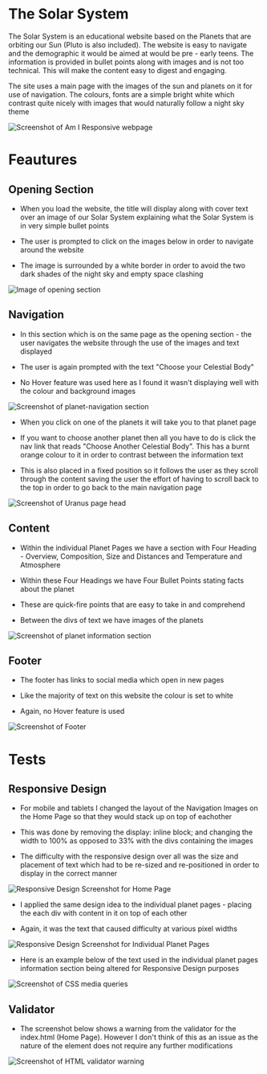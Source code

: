 # The Solar System

The Solar System is an educational website based on the Planets that are orbiting our Sun (Pluto is also included). The website is easy to navigate and the demographic it would be aimed at would be pre - early teens. The information is provided in bullet points along with images and is not too technical. This will make the content easy to digest and engaging.

The site uses a main page with the images of the sun and planets on it for use of navigation. The colours, fonts are a simple bright white which contrast quite nicely with images that would naturally follow a night sky theme 

<img src="assets/images/am-i-responsive.png" alt="Screenshot of Am I Responsive webpage">

# Feautures

## Opening Section

* When you load the website, the title will display along with cover text over an image of our Solar System explaining what the Solar System is in very simple bullet points

* The user is prompted to click on the images below in order to navigate around the website

* The image is surrounded by a white border in order to avoid the two dark shades of the night sky and empty space clashing

<img src="assets/images/opening-section-head.png" alt="Image of opening section">




## Navigation

* In this section which is on the same page as the opening section - the user navigates the website through the use of the images and text displayed

* The user is again prompted with the text "Choose your Celestial Body"

* No Hover feature was used here as I found it wasn't displaying well with the colour and background images 

<img src="assets/images/planet-navigation-image.png" alt="Screenshot of planet-navigation section">


* When you click on one of the planets it will take you to that planet page

* If you want to choose another planet then all you have to do is click the nav link that reads "Choose Another Celestial Body". This has a burnt orange colour to it in order to contrast between the information text 

* This is also placed in a fixed position so it follows the user as they scroll through the content saving the user the effort of having to scroll back to the top in order to go back to the main navigation page

<img src="assets/images/planet-page-with-nav-feature.png" alt="Screenshot of Uranus page head">



## Content

* Within the individual Planet Pages we have a section with Four Heading - Overview, Composition, Size and Distances and Temperature and Atmosphere

* Within these Four Headings we have Four Bullet Points stating facts about the planet

* These are quick-fire points that are easy to take in and comprehend

* Between the divs of text we have images of the planets

<img src="assets/images/planet-content-image.png" alt="Screenshot of planet information section">


## Footer

* The footer has links to social media which open in new pages

* Like the majority of text on this website the colour is set to white

* Again, no Hover feature is used

<img src="assets/images/footer-image.png" alt="Screenshot of Footer">

# Tests

## Responsive Design

* For mobile and tablets I changed the layout of the Navigation Images on the Home Page so that they would stack up on top of eachother

* This was done by removing the display: inline block; and changing the width to 100% as opposed to 33% with the divs containing the images

* The difficulty with the responsive design over all was the size and placement of text which had to be re-sized and re-positioned in order to display in the correct manner

<img src="assets/images/responsive-design-example-1.png" alt="Responsive Design Screenshot for Home Page">

* I applied the same design idea to the individual planet pages - placing the each div with content in it on top of each other

* Again, it was the text that caused difficulty at various pixel widths

<img src="assets/images/responsive-design-example-2.png" alt="Responsive Design Screenshot for Individual Planet Pages">



* Here is an example below of the text used in the individual planet pages information section being altered for Responsive Design purposes

<img src="assets/images/css-media-queries-example.png" alt="Screenshot of CSS media queries">


## Validator

* The screenshot below shows a warning from the validator for the index.html (Home Page). However I don't think of this as an issue as the nature of the element does not require any further modifications

<img src="assets/images/index.html-validator-image.png" alt="Screenshot of HTML validator warning">






